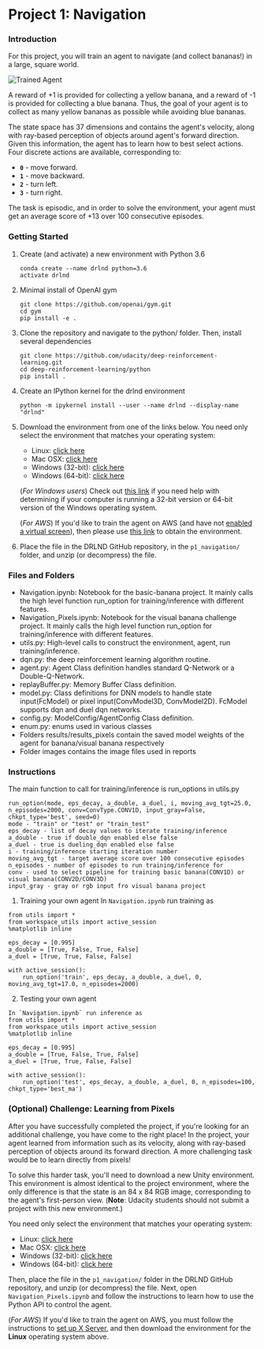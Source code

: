[//]: # (Image References)

[image1]: https://user-images.githubusercontent.com/10624937/42135619-d90f2f28-7d12-11e8-8823-82b970a54d7e.gif "Trained Agent"

# Project 1: Navigation

### Introduction

For this project, you will train an agent to navigate (and collect bananas!) in a large, square world.  

![Trained Agent][image1]

A reward of +1 is provided for collecting a yellow banana, and a reward of -1 is provided for collecting a blue banana.  Thus, the goal of your agent is to collect as many yellow bananas as possible while avoiding blue bananas.  

The state space has 37 dimensions and contains the agent's velocity, along with ray-based perception of objects around agent's forward direction.  Given this information, the agent has to learn how to best select actions.  Four discrete actions are available, corresponding to:
- **`0`** - move forward.
- **`1`** - move backward.
- **`2`** - turn left.
- **`3`** - turn right.

The task is episodic, and in order to solve the environment, your agent must get an average score of +13 over 100 consecutive episodes.

### Getting Started

1. Create (and activate) a new environment with Python 3.6
    
	```
    conda create --name drlnd python=3.6
    activate drlnd
	```
2. Minimal install of OpenAI gym
	```
	git clone https://github.com/openai/gym.git
	cd gym
	pip install -e .
	```
3. Clone the repository and navigate to the python/ folder. Then, install several dependencies
	```
	git clone https://github.com/udacity/deep-reinforcement-learning.git
	cd deep-reinforcement-learning/python
	pip install .
	```
4. Create an IPython kernel for the drlnd environment
	```
	python -m ipykernel install --user --name drlnd --display-name "drlnd"
	```
5. Download the environment from one of the links below.  You need only select the environment that matches your operating system:
    - Linux: [click here](https://s3-us-west-1.amazonaws.com/udacity-drlnd/P1/Banana/Banana_Linux.zip)
    - Mac OSX: [click here](https://s3-us-west-1.amazonaws.com/udacity-drlnd/P1/Banana/Banana.app.zip)
    - Windows (32-bit): [click here](https://s3-us-west-1.amazonaws.com/udacity-drlnd/P1/Banana/Banana_Windows_x86.zip)
    - Windows (64-bit): [click here](https://s3-us-west-1.amazonaws.com/udacity-drlnd/P1/Banana/Banana_Windows_x86_64.zip)
    
    (_For Windows users_) Check out [this link](https://support.microsoft.com/en-us/help/827218/how-to-determine-whether-a-computer-is-running-a-32-bit-version-or-64) if you need help with determining if your computer is running a 32-bit version or 64-bit version of the Windows operating system.

    (_For AWS_) If you'd like to train the agent on AWS (and have not [enabled a virtual screen](https://github.com/Unity-Technologies/ml-agents/blob/master/docs/Training-on-Amazon-Web-Service.md)), then please use [this link](https://s3-us-west-1.amazonaws.com/udacity-drlnd/P1/Banana/Banana_Linux_NoVis.zip) to obtain the environment.

6. Place the file in the DRLND GitHub repository, in the `p1_navigation/` folder, and unzip (or decompress) the file. 

### Files and Folders
* Navigation.ipynb: Notebook for the basic-banana project. It mainly calls the high level function run_option for training/inference with different features. 
* Navigation_Pixels.ipynb: Notebook for the visual banana challenge project. It mainly calls the high level function run_option for training/inference with different features.
* utils.py: High-level calls to construct the environment, agent, run training/inference.
* dqn.py: the deep reinforcement learning algorithm routine.
* agent.py: Agent Class definition handles standard Q-Network or a Double-Q-Network.
* replayBuffer.py: Memory Buffer Class definition.
* model.py: Class definitions for DNN models to handle state input(FcModel) or pixel input(ConvModel3D, ConvModel2D). FcModel supports dqn and duel dqn networks.
* config.py: ModelConfig/AgentConfig Class definition.
* enum.py: enums used in various classes
* Folders results/results_pixels contain the saved model weights of the agent for banana/visual banana respectively
* Folder images contains the image files used in reports

### Instructions

The main function to call for training/inference is run_options in utils.py
```
run_option(mode, eps_decay, a_double, a_duel, i, moving_avg_tgt=25.0, n_episodes=2000, conv=ConvType.CONV1D, input_gray=False, chkpt_type='best', seed=0)
mode - "train" or "test" or "train_test"
eps_decay - list of decay values to iterate training/inference
a_double - true if double_dqn enabled else false
a_duel - true is dueling_dqn enabled else false
i - training/inference starting iteration number
moving_avg_tgt - target average score over 100 consecutive episodes
n_episodes - number of episodes to run training/inference for
conv - used to select pipeline for training basic banana(CONV1D) or visual banana(CONV2D/CONV3D) 
input_gray - gray or rgb input fro visual banana project
``` 
1. Training your own agent
In `Navigation.ipynb` run training as

```
from utils import *
from workspace_utils import active_session
%matplotlib inline

eps_decay = [0.995]
a_double = [True, False, True, False]
a_duel = [True, True, False, False]

with active_session():
    run_option('train', eps_decay, a_double, a_duel, 0, moving_avg_tgt=17.0, n_episodes=2000)
```
  
2. Testing your own agent
```
In `Navigation.ipynb` run inference as
from utils import *
from workspace_utils import active_session
%matplotlib inline

eps_decay = [0.995]
a_double = [True, False, True, False]
a_duel = [True, True, False, False]

with active_session():
    run_option('test', eps_decay, a_double, a_duel, 0, n_episodes=100, chkpt_type='best_ma')
```

### (Optional) Challenge: Learning from Pixels

After you have successfully completed the project, if you're looking for an additional challenge, you have come to the right place!  In the project, your agent learned from information such as its velocity, along with ray-based perception of objects around its forward direction.  A more challenging task would be to learn directly from pixels!

To solve this harder task, you'll need to download a new Unity environment.  This environment is almost identical to the project environment, where the only difference is that the state is an 84 x 84 RGB image, corresponding to the agent's first-person view.  (**Note**: Udacity students should not submit a project with this new environment.)

You need only select the environment that matches your operating system:
- Linux: [click here](https://s3-us-west-1.amazonaws.com/udacity-drlnd/P1/Banana/VisualBanana_Linux.zip)
- Mac OSX: [click here](https://s3-us-west-1.amazonaws.com/udacity-drlnd/P1/Banana/VisualBanana.app.zip)
- Windows (32-bit): [click here](https://s3-us-west-1.amazonaws.com/udacity-drlnd/P1/Banana/VisualBanana_Windows_x86.zip)
- Windows (64-bit): [click here](https://s3-us-west-1.amazonaws.com/udacity-drlnd/P1/Banana/VisualBanana_Windows_x86_64.zip)

Then, place the file in the `p1_navigation/` folder in the DRLND GitHub repository, and unzip (or decompress) the file.  Next, open `Navigation_Pixels.ipynb` and follow the instructions to learn how to use the Python API to control the agent.

(_For AWS_) If you'd like to train the agent on AWS, you must follow the instructions to [set up X Server](https://github.com/Unity-Technologies/ml-agents/blob/master/docs/Training-on-Amazon-Web-Service.md), and then download the environment for the **Linux** operating system above.
